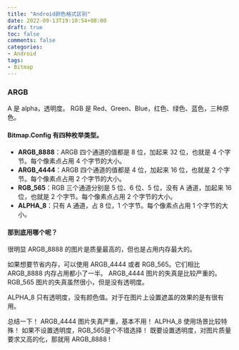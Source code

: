 ```yaml
---
title: "Android颜色格式区别"
date: 2022-09-13T19:10:54+08:00
draft: true
toc: false
comments: false
categories:
- Android
tags:
- Bitmap
---
```



### ARGB

A 是 alpha，透明度。
 RGB 是 Red、Green、Blue，红色、绿色、蓝色，三种原色。

#### Bitmap.Config 有四种枚举类型。

- **ARGB_8888**：ARGB 四个通道的值都是 8 位，加起来 32 位，也就是 4 个字节。每个像素点占用 4 个字节的大小。
- **ARGB_4444**：ARGB 四个通道的值都是 4 位，加起来 16 位，也就是 2 个字节。每个像素点占用 2 个字节的大小。
- **RGB_565**：RGB 三个通道分别是 5 位、6 位、5 位，没有 A 通道，加起来 16 位，也就是 2 个字节。每个像素点占用 2 个字节的大小。
- **ALPHA_8**：只有 A 通道，占 8 位，1 个字节。每个像素点占用 1 个字节的大小。

#### 那到底用哪个呢？

很明显 ARGB_8888 的图片是质量最高的，但也是占用内存最大的。

如果想要节省内存，可以使用 ARGB_4444 或者 RGB_565。它们相比 ARGB_8888 内存占用都小了一半。
 ARGB_4444 图片的失真是比较严重的。
 RGB_565 图片的失真虽然很小，但是没有透明度。

ALPHA_8 只有透明度，没有颜色值。对于在图片上设置遮盖的效果的是有很有用。

总结一下！
 ARGB_4444 图片失真严重，基本不用！
 ALPHA_8 使用场景比较特殊！
 如果不设置透明度，RGB_565是个不错选择！
 既要设置透明度，对图片质量要求又高的化，那就用 ARGB_8888 !